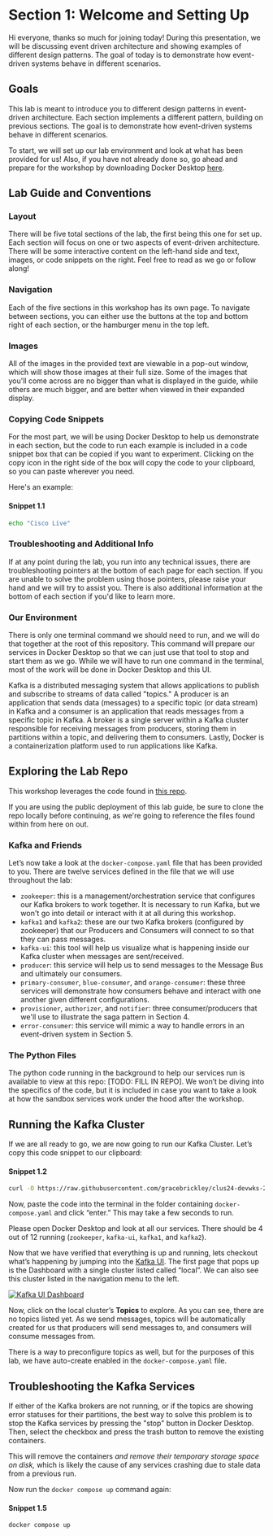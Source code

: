 # Section 1: Welcome and Setting Up

Hi everyone, thanks so much for joining today!  During this presentation, we will be discussing event driven architecture and showing examples of different design patterns.   The goal of today is to demonstrate how event-driven systems behave in different scenarios.

## Goals

This lab is meant to introduce you to different design patterns in event-driven architecture. Each section implements a different pattern, building on previous sections. The goal is to demonstrate how event-driven systems behave in different scenarios. 

To start, we will set up our lab environment and look at what has been provided for us!  Also, if you have not already done so, go ahead and prepare for the workshop by downloading Docker Desktop [here](https://www.docker.com/products/docker-desktop/).

## Lab Guide and Conventions

### Layout

There will be five total sections of the lab, the first being this one for set up.  Each section will focus on one or two aspects of event-driven architecture.  There will be some interactive content on the left-hand side and text, images, or code snippets on the right.  Feel free to read as we go or follow along!

### Navigation

Each of the five sections in this workshop has its own page.  To navigate between sections, you can either use the buttons at the top and bottom right of each section, or the hamburger menu in the top left.

### Images

All of the images in the provided text are viewable in a pop-out window, which will show those images at their full size.  Some of the images that you'll come across are no bigger than what is displayed in the guide, while others are much bigger, and are better when viewed in their expanded display.

### Copying Code Snippets

For the most part, we will be using Docker Desktop to help us demonstrate in each section, but the code to run each example is included in a code snippet box that can be copied if you want to experiment.  Clicking on the copy icon in the right side of the box will copy the code to your clipboard, so you can paste wherever you need.

Here's an example:

#### Snippet 1.1
<span class="copy"></span>
```sh
echo "Cisco Live"
```

### Troubleshooting and Additional Info

If at any point during the lab, you run into any technical issues, there are troubleshooting pointers at the bottom of each page for each section.  If you are unable to solve the problem using those pointers, please raise your hand and we will try to assist you.  There is also additional information at the bottom of each section if you'd like to learn more.

### Our Environment

There is only one terminal command we should need to run, and we will do that together at the root of this repository.  This command will prepare our services in Docker Desktop so that we can just use that tool to stop and start them as we go.  While we will have to run one command in the terminal, most of the work will be done in Docker Desktop and this UI. 

Kafka is a distributed messaging system that allows applications to publish and subscribe to streams of data called "topics."  A producer is an application that sends data (messages) to a specific topic (or data stream) in Kafka and a consumer is an application that reads messages from a specific topic in Kafka.  A broker is a single server within a Kafka cluster responsible for receiving messages from producers, storing them in partitions within a topic, and delivering them to consumers.  Lastly, Docker is a containerization platform used to run applications like Kafka.

## Exploring the Lab Repo

This workshop leverages the code found in [this repo](https://github.com/gracebrickley/clus24-devwks-2047). 

If you are using the public deployment of this lab guide, be sure to clone the repo locally before continuing, as we're going to reference the files found within from here on out.  

### Kafka and Friends

Let’s now take a look at the `docker-compose.yaml` file that has been provided to you.  There are twelve services defined in the file that we will use throughout the lab:
- `zookeeper`: this is a management/orchestration service that configures our Kafka brokers to work together. It is necessary to run Kafka, but we won't go into detail or interact with it at all during this workshop.
- `kafka1` and `kafka2`: these are our two Kafka brokers (configured by zookeeper) that our Producers and Consumers will connect to so that they can pass messages.
- `kafka-ui`: this tool will help us visualize what is happening inside our Kafka cluster when messages are sent/received.
- `producer`: this service will help us to send messages to the Message Bus and ultimately our consumers.
- `primary-consumer`, `blue-consumer`, and `orange-consumer`: these three services will demonstrate how consumers behave and interact with one another given different configurations. 
- `provisioner`, `authorizer`, and `notifier`: three consumer/producers that we'll use to illustrate the saga pattern in Section 4.
- `error-consumer`: this service will mimic a way to handle errors in an event-driven system in Section 5.

### The Python Files

The python code running in the background to help our services run is available to view at this repo: [TODO: FILL IN REPO]. We won’t be diving into the specifics of the code, but it is included in case you want to take a look at how the sandbox services work under the hood after the workshop.

## Running the Kafka Cluster

If we are all ready to go, we are now going to run our Kafka Cluster.  Let’s copy this code snippet to our clipboard:  

#### Snippet 1.2
<span class="copy"></span>
```sh
curl -O https://raw.githubusercontent.com/gracebrickley/clus24-devwks-2047/main/docker-compose.yml && docker compose up
```

Now, paste the code into the terminal in the folder containing `docker-compose.yaml` and click “enter.”  This may take a few seconds to run.

Please open Docker Desktop and look at all our services.  There should be 4 out of 12 running (`zookeeper`, `kafka-ui`, `kafka1`, and `kafka2`).

Now that we have verified that everything is up and running, lets checkout what’s happening by jumping into the [Kafka UI](http://localhost:8080).  The first page that pops up is the Dashboard with a single cluster listed called “local”.  We can also see this cluster listed in the navigation menu to the left.

<a href="images/s1.1.png" class="glightbox">
    <img src="images/s1.1.png" alt="Kafka UI Dashboard"/>
</a>

Now, click on the local cluster’s **Topics** to explore.  As you can see, there are no topics listed yet.  As we send messages, topics will be automatically created for us that producers will send messages to, and consumers will consume messages from.

There is a way to preconfigure topics as well, but for the purposes of this lab, we have auto-create enabled in the `docker-compose.yaml` file.

## Troubleshooting the Kafka Services

If either of the Kafka brokers are not running, or if the topics are showing error statuses for their partitions, the best way to solve this problem is to stop the Kafka services by pressing the "stop" button in Docker Desktop. Then, select the checkbox and press the trash button to remove the existing containers.

This will remove the containers *and remove their temporary storage space on disk,* which is likely the cause of any services crashing due to stale data from a previous run.

Now run the `docker compose up` command again:

#### Snippet 1.5
<span class="copy"></span>
```sh
docker compose up
```
